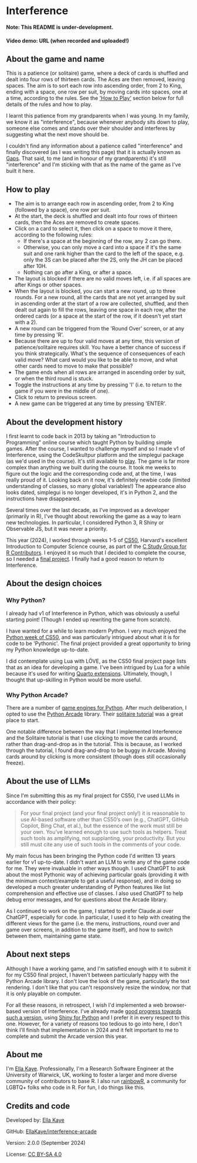 # Interference 

**Note: This README is under-development.**

#### Video demo: URL (when recorded and uploaded!)

## About the game and name

This is a patience (or solitaire) game, 
where a deck of cards is shuffled and dealt into four rows of thirteen cards.
The Aces are then removed, leaving spaces. 
The aim is to sort each row into ascending order, from 2 to King, ending with a space, one row per suit, 
by moving cards into spaces, one at a time, according to the rules. 
See the ['How to Play'](#how-to-play) section below for full details of the rules and how to play.

I learnt this patience from my grandparents when I was young. 
In my family, we know it as "interference", 
because whenever anybody sits down to play, 
someone else comes and stands over their shoulder and interferes by suggesting what the next move should be.

I couldn't find any information about a patience called "interference"
and finally discovered (as I was writing this page) that it is actually known as [Gaps](https://en.wikipedia.org/wiki/Gaps). 
That said, to me (and in honour of my grandparents) it's still "interference" and
I'm sticking with that as the name of the game as I've built it here.

## How to play

- The aim is to arrange each row in ascending order, from 2 to King (followed by a space), one row per suit.
- At the start, the deck is shuffled and dealt into four rows of thirteen cards, then the Aces are removed to create spaces.
- Click on a card to select it, then click on a space to move it there, according to the following rules:
    - If there's a space at the beginning of the row, any 2 can go there.
    - Otherwise, you can only move a card into a space if it's the same suit and one rank higher than the card to the left of the space, e.g. only the 3S can be placed after the 2S, only the JH can be placed after 10H.
    - Nothing can go after a King, or after a space.
- The layout is blocked if there are no valid moves left, i.e. if all spaces are after Kings or other spaces.
- When the layout is blocked, you can start a new round, up to three rounds. For a new round, all the cards that are not yet arranged by suit in ascending order at the start of a row are collected, shuffled, and then dealt out again to fill the rows, leaving one space in each row, after the ordered cards (or a space at the start of the row, if it doesn't yet start with a 2).
- A new round can be triggered from the 'Round Over' screen, or at any time by pressing 'R'.
- Because there are up to four valid moves at any time, this version of patience/solitaire requires skill. You have a better chance of success if you think strategically. What's the sequence of consequences of each valid move? What card would you like to be able to move, and what other cards need to move to make that possible?
- The game ends when all rows are arranged in ascending order by suit, or when the third round is stuck.
- Toggle the instructions at any time by pressing 'I' (i.e. to return to the game if you were in the middle of one).
- Click to return to previous screen.
- A new game can be triggered at any time by pressing 'ENTER'.

## About the development history

I first learnt to code back in 2013 by taking an "Introduction to Programming" online course which taught Python by building simple games.
After the course, I wanted to challenge myself and so I made v1 of Interference, using the CodeSkultpur platform and the simplegui package (as we'd used in the course). It's still available to [play](https://py2.codeskulptor.org/#user51_AaJ8ZQvnxh3PPb7.py). The game is far more complex than anything we built during the course. It took me weeks to figure out the logic and the corresponding code and, at the time, I was really proud of it. Looking back on it now, it's definitely newbie code (limited understanding of classes, so many global variables!) The appearance also looks dated, simplegui is no longer developed, it's in Python 2, and the instructions have disappeared.

Several times over the last decade, as I've improved as a developer (primarily in R), I've thought about reworking the game as a way to learn new technologies. In particular, I considered Python 3, R Shiny or Observable JS, but it was never a priority.

This year (2024), I worked through weeks 1-5 of [CS50](https://cs50.harvard.edu/x/2024/), Harvard's excellent Introduction to Computer Science course, as part of the [C Study Group for R Contributors](https://contributor.r-project.org/events/c-study-group-2024/). I enjoyed it so much that I decided to complete the course, so I needed a [final project](https://cs50.harvard.edu/x/2024/project). I finally had a good reason to return to Interference.

## About the design choices

### Why Python?

I already had v1 of Interference in Python, which was obviously a useful starting point! (Though I ended up rewriting the game from scratch).

I have wanted for a while to learn modern Python. I very much enjoyed the [Python week of CS50](https://cs50.harvard.edu/x/2024/weeks/6/), and was particularly intrigued about what it is for code to be 'Pythonic'. The final project provided a great opportunity to bring my Python knowledge up-to-date. 

I did contemplate using Lua with LÖVE, as the CS50 final project page lists that as an idea for developing a game. 
I've been intrigued by Lua for a while because it's used for writing [Quarto extensions](https://quarto.org/docs/extensions/).
Ultimately, though, I thought that up-skilling in Python would be more useful.

### Why Python Arcade?

There are a number of [game engines for Python](https://realpython.com/top-python-game-engines/).
After much deliberation, I opted to use the [Python Arcade](https://api.arcade.academy/en/latest/) library. 
Their [solitaire tutorial](https://api.arcade.academy/en/latest/tutorials/card_game/index.html) was a great place to start. 

One notable difference between the way that I implemented Interference and the Solitaire tutorial 
is that I use clicking to move the cards around, rather than drag-and-drop as in the tutorial.
This is because, as I worked through the tutorial, I found drag-and-drop to be buggy in Arcade.
Moving cards around by clicking is more consistent (though does still occasionally freeze).

## About the use of LLMs

Since I'm submitting this as my final project for CS50, 
I've used LLMs in accordance with their policy:

> For your final project (and your final project only!) it is reasonable to use AI-based software other than CS50’s own (e.g., ChatGPT, GitHub Copilot, Bing Chat, et al.), but the essence of the work must still be your own. You’ve learned enough to use such tools as helpers. Treat such tools as amplifying, not supplanting, your productivity. But you still must cite any use of such tools in the comments of your code.

My main focus has been bringing the Python code I'd written 13 years earlier for v1 up-to-date. I didn't want an LLM to write any of the game code for me.
They were invaluable in other ways though. I used ChatGPT to ask about the most Pythonic way of achieving particular goals (providing it with the minimum context/example to get a useful response), and in doing so developed a much greater understanding of Python features like list comprehension and effective use of classes. I also used ChatGPT to help debug error messages, and for questions about the Arcade library. 

As I continued to work on the game, I started to prefer Claude.ai over ChatGPT, especially for code. In particular, I used it to help with creating the different views for the game (i.e. the menu, instructions, round over and game over screens, in addition to the game itself), and how to switch between them, maintaining game state.

## About next steps

Although I have a working game, 
and I'm satisfied enough with it to submit it for my CS50 final project,
I haven't between particularly happy with the Python Arcade library.
I don't love the look of the game, particularly the text rendering.
I don't like that you can't responsively resize the window, 
nor that it is only playable on computer.

For all these reasons, in retrospect, 
I wish I'd implemented a web browser-based version of Interference.
I've already made [good progress towards such a version](https://github.com/EllaKaye/interference), using [Shiny for Python](https://shiny.posit.co/py/) 
and I prefer it in every respect to this one. 
However, for a variety of reasons too tedious to go into here, 
I don't think I'll finish that implementation in 2024 
and it felt important to me to complete and submit the Arcade version this year.

## About me

I'm [Ella Kaye](https://ellakaye.co.uk). Professionally, I'm a Research Software Engineer at the University of Warwick, UK, 
working to foster a larger and more diverse community of contributors to base R. 
I also run [rainbowR](https://rainbowr.org), a community for LGBTQ+ folks who code in R.
For fun, I do things like this.

## Credits and code

Developed by: [Ella Kaye](https://ellakaye.co.uk)

GitHub: [EllaKaye/interference-arcade](https://github.com/EllaKaye/interference-arcade)

Version: 2.0.0 (September 2024)

License: [CC BY-SA 4.0](https://creativecommons.org/licenses/by-sa/4.0/deed.en)
